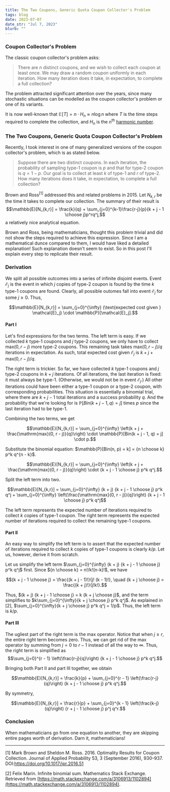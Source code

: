 ```yaml
---
title: The Two Coupons, Generic Quota Coupon Collector's Problem
tags: blog
date: 2023-07-07
date_str: "Jul 7, 2023"
blurb: ""
---
```


### Coupon Collector's Problem

The classic coupon collector's problem asks:

> There are $n$ distinct coupons, and we wish to collect each coupon at least once. We may draw a random coupon uniformly in each iteration. How many iteration does it take, in expectation, to complete a full collection?

The problem attracted significant attention over the years, since many stochastic situations can be modelled as the coupon collector's problem or one of its variants. 

It is now well-known that $\mathbb{E}[T] = n \cdot H_n \approx n\log n$ where $T$ is the time steps required to complete the collection, and $H_n$ is the $n$<sup>th</sup> [harmonic number](https://en.wikipedia.org/wiki/Harmonic_number). 

### The Two Coupons, Generic Quota Coupon Collector's Problem

Recently, I took interest in one of many generalized versions of the coupon collector's problem, which is as stated below. 

> Suppose there are two distinct coupons. In each iteration, the probability of sampling type-1 coupon is $p$ and that for type-2 coupon is $q = 1 - p$. Our goal is to collect at least $k$ of type-1 and $r$ of type-2. How many iterations does it take, in expectation, to complete a full collection?

Brown and Ross<sup>[1]</sup> addressed this and related problems in 2015. Let $N_{k,r}$ be the time it takes to complete our collection. The summary of their result is
$$\mathbb{E}[N_{k,r}] = \frac{k}{q} + \sum_{j=0}^{k-1}\frac{r-j}{p}{k + j - 1 \choose j}p^rq^j,$$
a relatively nice analytical equation. 

Brown and Ross, being mathematicians, thought this problem trivial and did not show the steps required to achieve this expression. Since I am a mathematical dunce compared to them, I would have liked a detailed explanation! Such explanation doesn't seem to exist. So in this post I'll explain every step to replicate their result. 

### Derivation

We split all possible outcomes into a series of infinite disjoint events. Event $\mathcal{E}_j$ is the event in which $j$ copies of type-2 coupon is found by the time $k$ type-1 coupons are found. Clearly, all possible outomes fall into event $\mathcal{E}_j$ for some $j \ge 0$. Thus, 

$$\mathbb{E}[N_{k,r}] = \sum_{j=0}^{\infty} (\text{expected cost given } \mathcal{E}_j) \cdot \mathbb{P}[\mathcal{E}_j].$$

#### Part I

Let's find expressions for the two terms. The left term is easy. If we collected $k$ type-1 coupons and $j$ type-2 coupons, we only have to collect $\mathrm{max}(0, r - j)$ more type-2 coupons. This remaining task takes $\mathrm{max}(0, r - j)/q$ iterations in expectation. As such, total expected cost given $\mathcal{E}_j$ is $k + j + \mathrm{max}(0, r - j)/q$. 

The right term is trickier. So far, we have collected $k$ type-1 coupons and $j$ type-2 coupons in $k + j$ iterations. Of all iterations, the last iteration is fixed: it must always be type-1. (Otherwise, we would not be in event $\mathcal{E}_j$.) All other iterations could have been either a type-1 coupon or a type-2 coupon, with corresponding probabilities. This situation is essentially a binomial trial, where there are $k + j - 1$ total iterations and a success probability $q$. And the probability that we're looking for is $\mathbb{P}[Bin(k + j - 1, q) = j]$ times $p$ since the last iteration had to be type-1. 

Combining the two terms, we get

$$\mathbb{E}[N_{k,r}] = \sum_{j=0}^{\infty} \left(k + j + \frac{\mathrm{max}(0, r - j)}{q}\right) \cdot \mathbb{P}[Bin(k + j - 1, q) = j] \cdot p.$$

Substitute the binomial equation: $\mathbb{P}[Bin(n, p) = k] = {n \choose k} p^k q^{n - k}$. 

$$\mathbb{E}[N_{k,r}] = \sum_{j=0}^{\infty} \left(k + j + \frac{\mathrm{max}(0, r - j)}{q}\right) \cdot {k + j - 1 \choose  j} p^k q^j.$$

Split the left term into two. 

$$\mathbb{E}[N_{k,r}] = \sum_{j=0}^{\infty} (k + j) {k + j - 1 \choose  j} p^k q^j + \sum_{j=0}^{\infty} \left(\frac{\mathrm{max}(0, r - j)}{q}\right) {k + j - 1 \choose  j} p^k q^j$$

The left term represents the expected number of iterations required to collect $k$ copies of type-1 coupon. The right term represents the expected number of iterations required to collect the remaining type-1 coupons. 

#### Part II

An easy way to simplify the left term is to assert that the expected number of iterations required to collect $k$ copies of type-1 coupons is clearly $k / p$. Let us, however, derive it from scratch. 

Let us simplify the left term $\sum_{j=0}^{\infty} (k + j) {k + j - 1 \choose  j} p^k q^j$ first. Since ${n \choose k} = n!/k!(n-k)!$, we have

$${k + j - 1 \choose j} = \frac{(k + j - 1)!}{j! (k - 1)!}, \quad {k + j \choose j} = \frac{(k + j)!}{j!k!}.$$

Thus, $(k + j) {k + j - 1 \choose j} = k {k + j \choose j}$, and the term simplifies to $k\sum_{j=0}^{\infty}{k + j \choose j} p^k q^j$. As explained in [2], $\sum_{j=0}^{\infty}{k + j \choose j} p^k q^j = 1/p$. Thus, the left term is $k/p$. 


#### Part III

The ugliest part of the right term is the $\mathrm{max}$ operator. Notice that when $j \ge r$, the entire right term becomes zero. Thus, we can get rid of the $\mathrm{max}$ operator by summing from $j = 0$ to $r - 1$ instead of all the way to $\infty$. Thus, the right term is simplified as
$$\sum_{j=0}^{r - 1} \left(\frac{r-j}{q}\right) {k + j - 1 \choose  j} p^k q^j.$$

Bringing both Part II and part III together, we obtain

$$\mathbb{E}[N_{k,r}] = \frac{k}{p} + \sum_{j=0}^{r - 1} \left(\frac{r-j}{q}\right) {k + j - 1 \choose  j} p^k q^j.$$

By symmetry, 

$$\mathbb{E}[N_{k,r}] = \frac{r}{p} + \sum_{j=0}^{k - 1} \left(\frac{k-j}{q}\right) {r + j - 1 \choose  j} p^j q^r.$$

<!--#### Part IV

One nagging question remains: How do we show that $\sum_{j=0}^{\infty}{k + j \choose j} p^k q^j = 1/p$? I'll follow the arguments of [2] with more explanation. First, we sum from $n = j$ to $\infty$ instead of $j = 0$ to $\infty$, to follow [2]'s argument. 

$$X = \sum_{j=0}^{\infty}{k + j \choose j} p^k q^j = \sum_{n = j}^{\infty} {n \choose j} p^j q^{n-j}$$

A property of ${n \choose k}$ is that ${n \choose k} = n!/k!(n-k)! = {n \choose n - k}$. Also notice that $p, j$ are constants, so $p^j$ is as well. Thus, $X = p^j \sum_{n = j}^{\infty} {n \choose n - j} q^{n-j}$. 

At this point, we need a new technique to simplify $n \choose n - j$: generalization of $n \choose k$ s.t. $n$ can be negative. The definition that everyone uses for ${-n \choose k}$ is 
$$
\begin{align*}
    {-n \choose k} &= \frac{-n \cdot (-n - 1) \cdot (-n - 2) \cdots (-n - (k - 2))\cdot (-n - (k - 1))}{k!}\\\\
    &= (-1)^k \frac{n \cdot (n + 1) \cdot (n + 2) \ldots (n + (k - 2)) \cdot (n + (k - 1))}{k!}\\\\
    &= (-1)^k \frac{(n + k - 1)!}{k! (n - 1)!}\\\\
    &= (-1)^k {n + k - 1 \choose k}. 
\end{align*}
$$

As a direct consequence, ${-j - 1 \choose n - j} = {-(j + 1) \choose n - j} = (-1)^{n-j} {n \choose n - j}$. Conversely, ${n \choose n - j} = (-1)^{n - j} {- j - 1 \choose n - j}$. Thus, by substitution, 

$$X = p^j \sum_{n=j}^{\infty} {-j-1 \choose n -j} (-1)^{n-j} q^{n-j}.$$

We see that $n - j$ is a repeated term. For simplification, substitute $n - j = l$. 

$$X = p^j \sum_{l=0}^{\infty}{-j - 1 \choose l} (-1)^l q^l = p^j \sum_{l=0}^{\infty} {-j - 1 \choose l} (-q)^l$$
$$X = p^j \sum_{l = 0}^{\infty} (-1)^l {j + l \choose l} (-q)^l = p^j \sum_{l = 0}^{\infty} {j + l \choose l} q^l$$-->

### Conclusion

When mathematicians go from one equation to another, they are skipping entire pages worth of derivation. Darn it, mathematicians!

***

[1] Mark Brown and Sheldon M. Ross. 2016. Optimality Results for Coupon Collection. Journal of Applied Probability 53, 3 (September 2016), 930–937. DOI:https://doi.org/10.1017/jpr.2016.51

[2] Felix Marin. Infinite binomial sum. Mathematics Stack Exchange. Retrieved from [https://math.stackexchange.com/a/3106913/1102894](https://math.stackexchange.com/a/3106913/1102894). 
